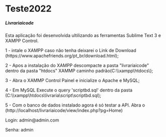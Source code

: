 # Teste2022
<h5>Livrariaicode</h5>
<p>Esta aplicação foi desenvolvida ultilizando as ferramentas Sublime Text 3 e XAMPP Control.</p>
<p>1 - intale o XAMPP caso não tenha deixarei o Link de Download (https://www.apachefriends.org/pt_br/download.html);</p>
<p>2 - Apos a instalação do XAMPP descompacte a pasta "livrariaicode" dentro da pasta "htdocs" XAMMP caminho padrão(C:\\xampp\htdocs\);</p>
<p>3 - Abra o XAMMP Control Painel  e inicialize o Apache e MySQL;</p>
<p>4 - Em MySQL Execute o query 'scriptbd.sql' dentro da pasta (C:\\xampp\htdocs\livraria\script\scriptbd.sql);</p>
<p>5 - Com o banco de dados instalado agora é só testar a API. Abra o (http://localhost/livrariaicode/view/index.php?pg=Home)</p>

<p>Login: admin@admin.com </p>
<p>Senha: admin </p>
